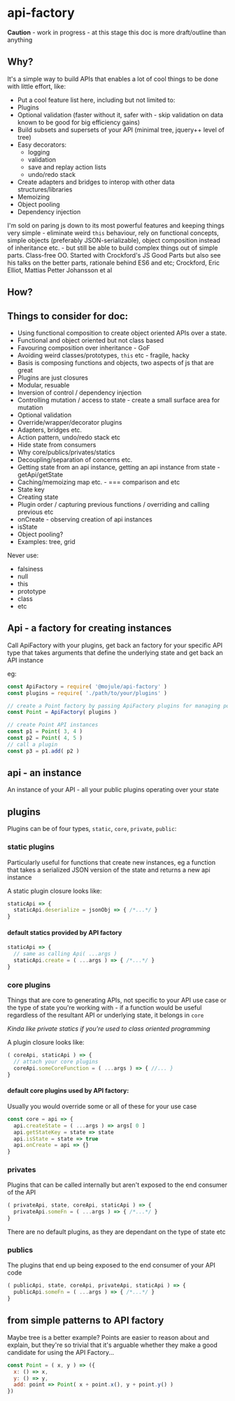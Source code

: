 # api-factory

**Caution** - work in progress - at this stage this doc is more draft/outline than
anything

## Why?

It's a simple way to build APIs that enables a lot of cool things to be done
with little effort, like:

- Put a cool feature list here, including but not limited to:
- Plugins
- Optional validation (faster without it, safer with - skip validation on data
  known to be good for big efficiency gains)
- Build subsets and supersets of your API (minimal tree, jquery++ level of tree)
- Easy decorators:
  - logging
  - validation
  - save and replay action lists
  - undo/redo stack
- Create adapters and bridges to interop with other data structures/libraries
- Memoizing
- Object pooling
- Dependency injection

I'm sold on paring js down to its most powerful features and keeping things very
simple - eliminate weird `this` behaviour, rely on functional concepts, simple
objects (preferably JSON-serializable), object composition instead of
inheritance etc. - but still be able to build complex things out of simple
parts. Class-free OO. Started with Crockford's JS Good Parts but also see
his talks on the better parts, rationale behind ES6 and etc; Crockford, Eric
Elliot, Mattias Petter Johansson et al

## How?

## Things to consider for doc:

- Using functional composition to create object oriented APIs over a state.
- Functional and object oriented but not class based
- Favouring composition over inheritance - GoF
- Avoiding weird classes/prototypes, `this` etc - fragile, hacky
- Basis is composing functions and objects, two aspects of js that are great
- Plugins are just closures
- Modular, resuable
- Inversion of control / dependency injection
- Controlling mutation / access to state - create a small surface area for mutation
- Optional validation
- Override/wrapper/decorator plugins
- Adapters, bridges etc.
- Action pattern, undo/redo stack etc
- Hide state from consumers
- Why core/publics/privates/statics
- Decoupling/separation of concerns etc.
- Getting state from an api instance, getting an api instance from state - getApi/getState
- Caching/memoizing map etc. - === comparison and etc
- State key
- Creating state
- Plugin order / capturing previous functions / overriding and calling previous etc
- onCreate - observing creation of api instances
- isState
- Object pooling?
- Examples: tree, grid

Never use:
  - falsiness
  - null
  - this
  - prototype
  - class
  - etc

## Api - a factory for creating instances

Call ApiFactory with your plugins, get back an factory for your specific API
type that takes arguments that define the underlying state and get back an API
instance

eg:

```javascript
const ApiFactory = require( '@mojule/api-factory' )
const plugins = require( './path/to/your/plugins' )

// create a Point factory by passing ApiFactory plugins for managing point state
const Point = ApiFactory( plugins )

// create Point API instances
const p1 = Point( 3, 4 )
const p2 = Point( 4, 5 )
// call a plugin
const p3 = p1.add( p2 )
```

## api - an instance

An instance of your API - all your public plugins operating over your state

## plugins

Plugins can be of four types, `static`, `core`, `private`, `public`:

### static plugins

Particularly useful for functions that create new instances, eg a function that
takes a serialized JSON version of the state and returns a new api instance

A static plugin closure looks like:

```javascript
staticApi => {
  staticApi.deserialize = jsonObj => { /*...*/ }
}
```

#### default statics provided by API factory

```javascript
staticApi => {
  // same as calling Api( ...args )
  staticApi.create = ( ...args ) => { /*...*/ }
}
```

### core plugins

Things that are core to generating APIs, not specific to your API use case or
the type of state you're working with - if a function would be useful regardless
of the resultant API or underlying state, it belongs in `core`

*Kinda like private statics if you're used to class oriented programming*

A plugin closure looks like:

```javascript
( coreApi, staticApi ) => {
  // attach your core plugins
  coreApi.someCoreFunction = ( ...args ) => { //... }
}
```

#### default core plugins used by API factory:

Usually you would override some or all of these for your use case

```javascript
const core = api => {
  api.createState = ( ...args ) => args[ 0 ]
  api.getStateKey = state => state
  api.isState = state => true
  api.onCreate = api => {}
}
```

### privates

Plugins that can be called internally but aren't exposed to the end consumer of
the API

```javascript
( privateApi, state, coreApi, staticApi ) => {
  privateApi.someFn = ( ...args ) => { /*...*/ }
}
```

There are no default plugins, as they are dependant on the type of state etc

### publics

The plugins that end up being exposed to the end consumer of your API code

```javascript
( publicApi, state, coreApi, privateApi, staticApi ) => {
  publicApi.someFn = ( ...args ) => { /*...*/ }
}
```

## from simple patterns to API factory

Maybe tree is a better example? Points are easier to reason about and explain,
but they're so trivial that it's arguable whether they make a good candidate for
using the API Factory...

```javascript
const Point = ( x, y ) => ({
  x: () => x,
  y: () => y,
  add: point => Point( x + point.x(), y + point.y() )
})
```